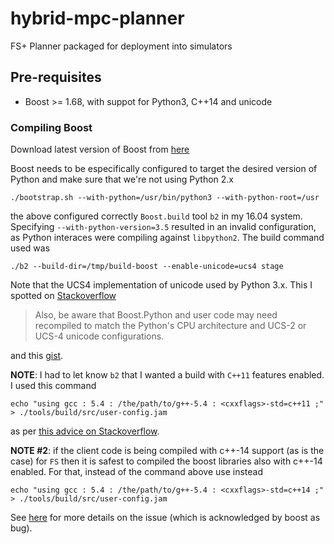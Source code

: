 # hybrid-mpc-planner
FS+ Planner packaged for deployment into simulators

## Pre-requisites

 - Boost >= 1.68, with suppot for Python3, C++14 and unicode

### Compiling Boost
Download latest version of Boost from [here](https://www.boost.org/)

Boost needs to be especifically configured to target the desired version
of Python and make sure that we're not using Python 2.x

```
./bootstrap.sh --with-python=/usr/bin/python3 --with-python-root=/usr
```

the above configured correctly ```Boost.build``` tool ```b2``` in my 16.04
system. Specifying ```--with-python-version=3.5``` resulted in an invalid
configuration, as Python interaces were compiling against ```libpython2```.
The build command used was

```
./b2 --build-dir=/tmp/build-boost --enable-unicode=ucs4 stage
```

Note that the UCS4 implementation of unicode used by Python 3.x. This I spotted
on [Stackoverflow](https://stackoverflow.com/questions/28830653/build-boost-with-multiple-python-versions)

> Also, be aware that Boost.Python and user code may need recompiled to match
the Python's CPU architecture and UCS-2 or UCS-4 unicode configurations.

and this [gist](https://gist.github.com/melvincabatuan/a5a4a10b15ef31a5a481).

**NOTE**: I had to let know ```b2``` that I wanted a build with ```C++11``` features
enabled. I used this command

```
echo "using gcc : 5.4 : /the/path/to/g++-5.4 : <cxxflags>-std=c++11 ;" > ./tools/build/src/user-config.jam
```

as per [this advice on Stackoverflow](https://stackoverflow.com/a/43716427/338107).

**NOTE #2**: if the client code is being compiled with c++-14 support (as is the case) for
```FS``` then it is safest to compiled the boost libraries also with c++-14 enabled. For that, instead
of the command above use instead


```
echo "using gcc : 5.4 : /the/path/to/g++-5.4 : <cxxflags>-std=c++14 ;" > ./tools/build/src/user-config.jam
```

See [here](https://github.com/boostorg/system/issues/24) for more details on the issue (which is acknowledged by boost as bug).
